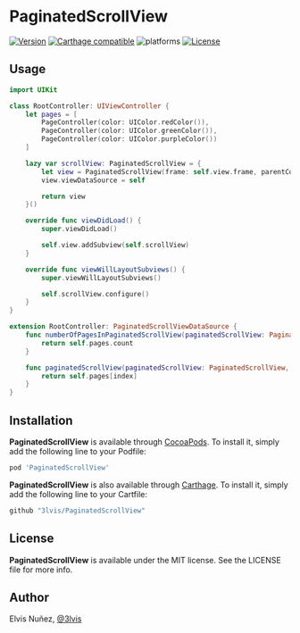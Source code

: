 # PaginatedScrollView

[![Version](https://img.shields.io/cocoapods/v/PaginatedScrollView.svg?style=flat)](https://cocoapods.org/pods/PaginatedScrollView)
[![Carthage compatible](https://img.shields.io/badge/Carthage-compatible-4BC51D.svg?style=flat)](https://github.com/3lvis/PaginatedScrollView)
![platforms](https://img.shields.io/badge/platforms-iOS%20%7C%20OS%20X%20%7C%20watchOS%20%7C%20tvOS%20-lightgrey.svg)
[![License](https://img.shields.io/cocoapods/l/PaginatedScrollView.svg?style=flat)](https://cocoapods.org/pods/DATAStack)


## Usage

```swift
import UIKit

class RootController: UIViewController {
    let pages = [
        PageController(color: UIColor.redColor()),
        PageController(color: UIColor.greenColor()),
        PageController(color: UIColor.purpleColor())
    ]

    lazy var scrollView: PaginatedScrollView = {
        let view = PaginatedScrollView(frame: self.view.frame, parentController: self, initialPage: 0)
        view.viewDataSource = self

        return view
    }()

    override func viewDidLoad() {
        super.viewDidLoad()

        self.view.addSubview(self.scrollView)
    }

    override func viewWillLayoutSubviews() {
        super.viewWillLayoutSubviews()

        self.scrollView.configure()
    }
}

extension RootController: PaginatedScrollViewDataSource {
    func numberOfPagesInPaginatedScrollView(paginatedScrollView: PaginatedScrollView) -> Int {
        return self.pages.count
    }

    func paginatedScrollView(paginatedScrollView: PaginatedScrollView, controllerAtIndex index: Int) -> UIViewController {
        return self.pages[index]
    }
}
```

## Installation

**PaginatedScrollView** is available through [CocoaPods](http://cocoapods.org). To install
it, simply add the following line to your Podfile:

```ruby
pod 'PaginatedScrollView'
```

**PaginatedScrollView** is also available through [Carthage](https://github.com/Carthage/Carthage). To install
it, simply add the following line to your Cartfile:

```ruby
github "3lvis/PaginatedScrollView"
```

## License

**PaginatedScrollView** is available under the MIT license. See the LICENSE file for more info.

## Author

Elvis Nuñez, [@3lvis](https://twitter.com/3lvis)
